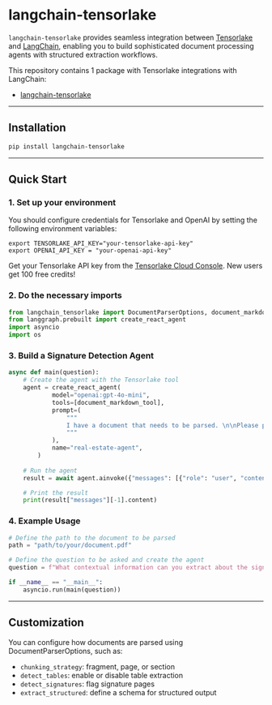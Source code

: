 # langchain-tensorlake

`langchain-tensorlake` provides seamless integration between [Tensorlake](https://tensorlake.ai) and [LangChain](https://langchain.com), enabling you to build sophisticated document processing agents with structured extraction workflows.

This repository contains 1 package with Tensorlake integrations with LangChain:

- [langchain-tensorlake](https://pypi.org/project/langchain-tensorlake/)

---

## Installation

```bash
pip install langchain-tensorlake
```

---

## Quick Start

### 1. Set up your environment

You should configure credentials for Tensorlake and OpenAI by setting the following environment variables:
```
export TENSORLAKE_API_KEY="your-tensorlake-api-key"
export OPENAI_API_KEY = "your-openai-api-key"
```

Get your Tensorlake API key from the [Tensorlake Cloud Console](https://cloud.tensorlake.ai/). New users get 100 free credits!

### 2. Do the necessary imports

```python
from langchain_tensorlake import DocumentParserOptions, document_markdown_tool
from langgraph.prebuilt import create_react_agent
import asyncio
import os
```

### 3. Build a Signature Detection Agent

```python
async def main(question):
    # Create the agent with the Tensorlake tool
    agent = create_react_agent(
            model="openai:gpt-4o-mini",
            tools=[document_markdown_tool],
            prompt=(
                """
                I have a document that needs to be parsed. \n\nPlease parse this document and answer the question about it.
                """
            ),
            name="real-estate-agent",
        )
    
    # Run the agent
    result = await agent.ainvoke({"messages": [{"role": "user", "content": question}]})

    # Print the result
    print(result["messages"][-1].content)
```

### 4. Example Usage

```python
# Define the path to the document to be parsed
path = "path/to/your/document.pdf"

# Define the question to be asked and create the agent
question = f"What contextual information can you extract about the signatures in my document found at {path}?"

if __name__ == "__main__":
    asyncio.run(main(question))
```

---

## Customization

You can configure how documents are parsed using DocumentParserOptions, such as:
- `chunking_strategy`: fragment, page, or section
- `detect_tables`: enable or disable table extraction
- `detect_signatures`: flag signature pages 
- `extract_structured`: define a schema for structured output